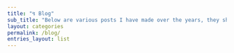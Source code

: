 ```yaml
---
title: "↯ Blog"
sub_title: "Below are various posts I have made over the years, they should include some things I've learned, deep dives into topics, and just some things I found interesting."
layout: categories 
permalink: /blog/
entries_layout: list
---
```

